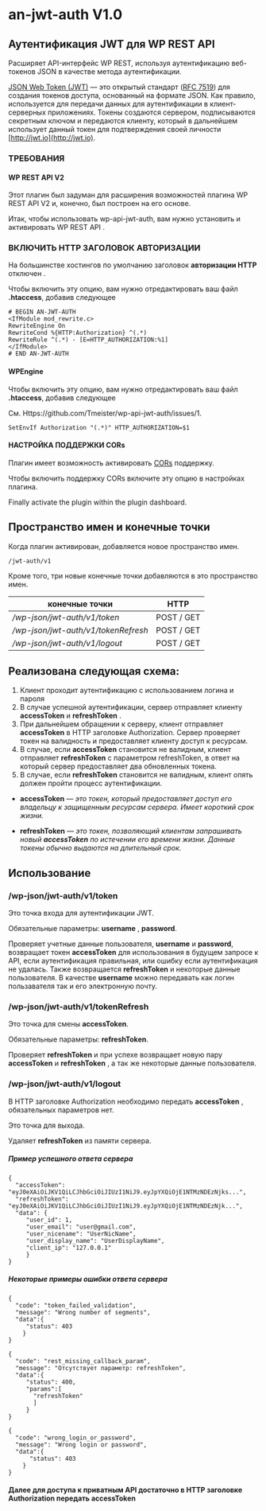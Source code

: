 # an-jwt-auth V1.0
## Аутентификация JWT для WP REST API

Расширяет API-интерфейс WP REST, используя аутентификацию веб-токенов JSON в качестве метода аутентификации.

 [JSON Web Token (JWT)](https://tools.ietf.org/html/rfc7519) — это открытый стандарт ([RFC 7519](https://tools.ietf.org/html/rfc7519)) для создания токенов доступа, основанный на формате JSON. Как правило, используется для передачи данных для аутентификации в клиент-серверных приложениях. Токены создаются сервером, подписываются секретным ключом и передаются клиенту, который в дальнейшем использует данный токен для подтверждения своей личности [http://jwt.io](http://jwt.io).

### ТРЕБОВАНИЯ

#### WP REST API V2

Этот плагин был задуман для расширения возможностей плагина WP REST API V2 и, конечно, был построен на его основе.

Итак, чтобы использовать wp-api-jwt-auth, вам нужно установить и активировать WP REST API .

### ВКЛЮЧИТЬ HTTP ЗАГОЛОВОК АВТОРИЗАЦИИ

На большинстве хостингов по умолчанию заголовок **авторизации HTTP** отключен .

Чтобы включить эту опцию, вам нужно отредактировать ваш файл **.htaccess**, добавив следующее

```
# BEGIN AN-JWT-AUTH
<IfModule mod_rewrite.c>
RewriteEngine On
RewriteCond %{HTTP:Authorization} ^(.*)
RewriteRule ^(.*) - [E=HTTP_AUTHORIZATION:%1]
</IfModule>
# END AN-JWT-AUTH
```

#### WPEngine

Чтобы включить эту опцию, вам нужно отредактировать ваш файл **.htaccess**, добавив следующее

См. Https://github.com/Tmeister/wp-api-jwt-auth/issues/1.

```
SetEnvIf Authorization "(.*)" HTTP_AUTHORIZATION=$1
```

#### НАСТРОЙКА ПОДДЕРЖКИ CORs

Плагин имеет возможность активировать [CORs](https://en.wikipedia.org/wiki/Cross-origin_resource_sharing) поддержку.

Чтобы включить поддержку CORs включите эту опцию в настройках плагина.

Finally activate the plugin within the plugin dashboard.

## Пространство имен и конечные точки

Когда плагин активирован, добавляется новое пространство имен.


```
/jwt-auth/v1
```


Кроме того, три новые конечные точки добавляются в это пространство имен.


| конечные точки                        | HTTP       |
| ------------------------------------- | ---------- |
| */wp-json/jwt-auth/v1/token*          | POST / GET |
| */wp-json/jwt-auth/v1/tokenRefresh*   | POST / GET |
| */wp-json/jwt-auth/v1/logout*         | POST / GET |

## Реализована следующая схема:

1. Клиент проходит аутентификацию с использованием логина и пароля
2. В случае успешной аутентификации, сервер отправляет клиенту **accessToken** и **refreshToken** .
3. При дальнейшем обращении к серверу, клиент отправляет **accessToken** в HTTP заголовке Authorization. Сервер проверяет токен на валидность и предоставляет клиенту доступ к ресурсам.
4. В случае, если **accessToken** становится не валидным, клиент отправляет **refreshToken** с параметром refreshToken, в ответ на который сервер предоставляет два обновленных токена.
5. В случае, если **refreshToken** становится не валидным, клиент опять должен пройти процесс аутентификации.

* **accessToken** — *это токен, который предоставляет доступ его владельцу к защищенным ресурсам сервера. Имеет короткий срок жизни.*

* **refreshToken** — *это токен, позволяющий клиентам запрашивать новый **accessToken** по истечении его времени жизни. Данные токены обычно выдаются на длительный срок.*

## Использование
### /wp-json/jwt-auth/v1/token

Это точка входа для аутентификации JWT.

Обязательные параметры:  **username** , **password**.

Проверяет учетные данные пользователя, **username** и **password**,   возвращает токен **accessToken** для использования в будущем запросе к API, если аутентификация правильная, или ошибку если аутентификация не удалась.
Также возвращается **refreshToken** и некоторые данные пользователя.
В качестве **username** можно передавать как логин пользавателя так и его электронную почту.

### /wp-json/jwt-auth/v1/tokenRefresh

Это точка для смены **accessToken**.

Обязательные параметры:  **refreshToken**.

Проверяет **refreshToken** и при успехе возвращает новую пару **accessToken** и **refreshToken** , а так же некоторые данные пользователя.

### /wp-json/jwt-auth/v1/logout

В HTTP заголовке Authorization необходимо передать  **accessToken** , обязательных параметров нет.

Это точка для выхода.

Удаляет **refreshToken** из памяти сервера.

##### Пример успешного ответа сервера
```
{
  "accessToken": "eyJ0eXAiOiJKV1QiLCJhbGciOiJIUzI1NiJ9.eyJpYXQiOjE1NTMzNDEzNjks...",
  "refreshToken": "eyJ0eXAiOiJKV1QiLCJhbGciOiJIUzI1NiJ9.eyJpYXQiOjE1NTMzNDEzNjk...",
  "data": {
     "user_id": 1,
     "user_email": "user@gmail.com",
     "user_nicename": "UserNicName",
     "user_display_name": "UserDisplayName",
     "client_ip": "127.0.0.1"
     }
}
```
##### Некоторые примеры ошибки ответа сервера
```
{
  "code": "token_failed_validation",
  "message": "Wrong number of segments",
  "data":{
     "status": 403
    }
}
```

```
{
  "code": "rest_missing_callback_param",
  "message": "Отсутствует параметр: refreshToken",
  "data":{
     "status": 400,
     "params":[
       "refreshToken"
       ]
     }
}
```

```
{
  "code": "wrong_login_or_password",
  "message": "Wrong login or password",
  "data":{
      "status": 403
    }
}
```
#### Далее для доступа к приватным API достаточно в HTTP заголовке Authorization передать accessToken

